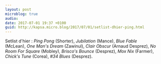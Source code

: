 ```yaml
---
layout: post
microblog: true
audio: 
date: 2017-07-01 19:37 +0100
guid: http://kapsa.micro.blog/2017/07/01/setlist-dhier-ping.html
---
```

Setlist d'hier : _Ping Pong_ (Shorter), _Jubilation_ (Mance), _Blue Fable_ (McLean), _One Man's Dream_ (Zawinul), _Clair Obscur_ (Arnaud Desprez), _No Room For Square_ (Mobley), _Brisco's Bounce_ (Desprez), _Mox Nix_ (Farmer), _Chick's Tune_ (Corea), _#34 Blues_ (Desprez).

